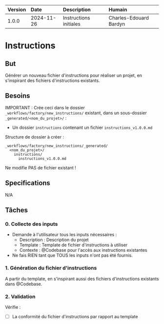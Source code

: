 | Version | Date | Description | Humain |
| :- | :- | :- | :- |
| 1.0.0 | 2024-11-26 | Instructions initiales | Charles-Edouard Bardyn |

# Instructions

## But

Générer un nouveau fichier d'instructions pour réaliser un projet, en s'inspirant des fichiers d'instructions existants.

## Besoins

IMPORTANT : Crée ceci dans le dossier `_workflows/factory/new_instructions/` existant, dans un sous-dossier `_generated/<nom_du_projet>/` :
- Un dossier `instructions` contenant un fichier `instructions_v1.0.0.md`

Structure de dossier à créer :
  ```
  _workflows/factory/new_instructions/_generated/
    <nom_du_projet>/
      instructions/
        instructions_v1.0.0.md
  ```
Ne modifie PAS de fichier existant !

## Specifications

N/A

## Tâches

### 0. Collecte des inputs
- Demande à l'utilisateur tous les inputs nécessaires :
  * Description : Description du projet
  * Template : Template de fichier d'instructions à utiliser
  * Contexte : @Codebase pour l'accès aux instructions existantes
- Ne fais RIEN tant que TOUS les inputs n'ont pas été fournis.

### 1. Génération du fichier d'instructions
A partir du template, en s'inspirant aussi des fichiers d'instructions existants dans @Codebase.

### 2. Validation
Vérifie :
- [ ] La conformité du fichier d'instructions par rapport au template